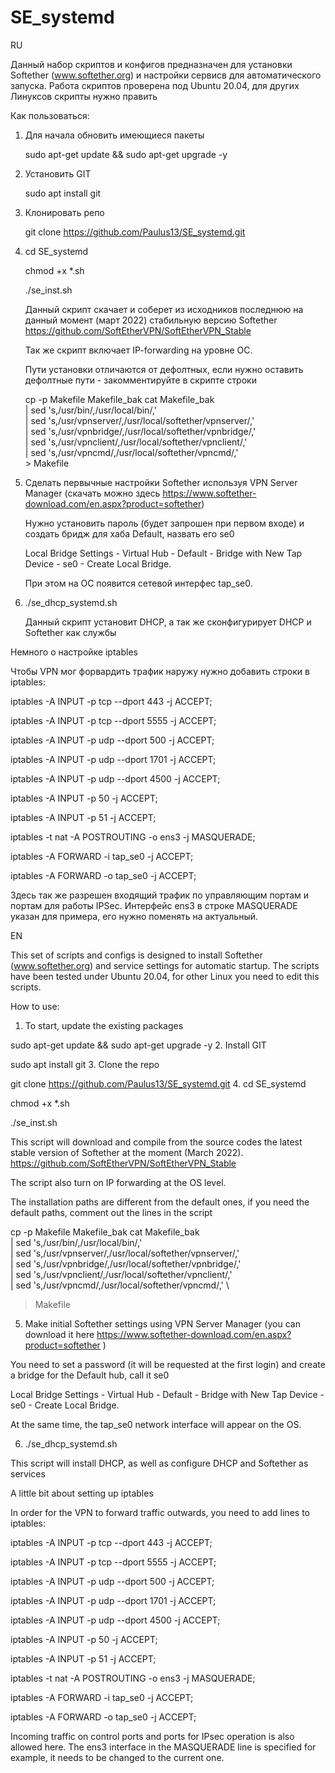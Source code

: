 # SE_systemd

RU

Данный набор скриптов и конфигов предназначен для установки Softether (www.softether.org) и настройки сервисв для автоматического запуска.
Работа скриптов проверена под Ubuntu 20.04, для других Линуксов скрипты нужно править

Как пользоваться:
1. Для начала обновить имеющиеся пакеты

   sudo apt-get update && sudo apt-get upgrade -y
2. Установить GIT

   sudo apt install git
3. Клонировать репо

   git clone https://github.com/Paulus13/SE_systemd.git
4. cd SE_systemd

   chmod +x *.sh
   
   ./se_inst.sh
   
   Данный скрипт скачает и соберет из исходников последнюю на данный момент (март 2022) стабильную версию Softether https://github.com/SoftEtherVPN/SoftEtherVPN_Stable
   
   Так же скрипт включает IP-forwarding на уровне ОС.
   
   Пути установки отличаются от дефолтных, если нужно оставить дефолтные пути - закомментируйте в скрипте строки
      
      cp -p Makefile Makefile_bak
      cat Makefile_bak \
	      | sed 's,/usr/bin/,/usr/local/bin/,' \
	      | sed 's,/usr/vpnserver/,/usr/local/softether/vpnserver/,' \
	      | sed 's,/usr/vpnbridge/,/usr/local/softether/vpnbridge/,' \
	      | sed 's,/usr/vpnclient/,/usr/local/softether/vpnclient/,' \
	      | sed 's,/usr/vpncmd/,/usr/local/softether/vpncmd/,' \
	      > Makefile
5. Сделать первычные настройки Softether используя VPN Server Manager (скачать можно здесь https://www.softether-download.com/en.aspx?product=softether)

   Нужно установить пароль (будет запрошен при первом входе) и создать бридж для хаба Default, назвать его se0
   
   Local Bridge Settings - Virtual Hub - Default - Bridge with New Tap Device - se0 - Create Local Bridge.
   
   При этом на ОС появится сетевой интерфес tap_se0.
   
6. ./se_dhcp_systemd.sh

   Данный скрипт установит DHCP, а так же сконфигурирует DHCP и Softether как службы
   
Немного о настройке iptables

Чтобы VPN мог форвардить трафик наружу нужно добавить строки в iptables:

iptables -A INPUT -p tcp --dport 443 -j ACCEPT;

iptables -A INPUT -p tcp --dport 5555 -j ACCEPT;

iptables -A INPUT -p udp --dport 500 -j ACCEPT;

iptables -A INPUT -p udp --dport 1701 -j ACCEPT;

iptables -A INPUT -p udp --dport 4500 -j ACCEPT;

iptables -A INPUT -p 50 -j ACCEPT;

iptables -A INPUT -p 51 -j ACCEPT;

iptables -t nat -A POSTROUTING -o ens3 -j MASQUERADE;

iptables -A FORWARD -i tap_se0 -j ACCEPT;

iptables -A FORWARD -o tap_se0 -j ACCEPT;

Здесь так же разрешен входящий трафик по управляющим портам и портам для работы IPSec.
Интерфейс ens3 в строке MASQUERADE указан для примера, его нужно поменять на актуальный.

EN

This set of scripts and configs is designed to install Softether (www.softether.org) and service settings for automatic startup.
The scripts have been tested under Ubuntu 20.04, for other Linux you need to edit this scripts.

How to use:
1. To start, update the existing packages

sudo apt-get update && sudo apt-get upgrade -y
2. Install GIT

sudo apt install git
3. Clone the repo

git clone https://github.com/Paulus13/SE_systemd.git
4. cd SE_systemd

chmod +x *.sh

./se_inst.sh

This script will download and compile from the source codes the latest stable version of Softether at the moment (March 2022). https://github.com/SoftEtherVPN/SoftEtherVPN_Stable

The script also turn on IP forwarding at the OS level.

The installation paths are different from the default ones, if you need the default paths, comment out the lines in the script

cp -p Makefile Makefile_bak
cat Makefile_bak \
| sed 's,/usr/bin/,/usr/local/bin/,' \
| sed 's,/usr/vpnserver/,/usr/local/softether/vpnserver/,' \
| sed 's,/usr/vpnbridge/,/usr/local/softether/vpnbridge/,' \
| sed 's,/usr/vpnclient/,/usr/local/softether/vpnclient/,' \
| sed 's,/usr/vpncmd/,/usr/local/softether/vpncmd/,' \

 > Makefile
5. Make initial Softether settings using VPN Server Manager (you can download it here https://www.softether-download.com/en.aspx?product=softether )

You need to set a password (it will be requested at the first login) and create a bridge for the Default hub, call it se0

Local Bridge Settings - Virtual Hub - Default - Bridge with New Tap Device - se0 - Create Local Bridge.

At the same time, the tap_se0 network interface will appear on the OS.

6. ./se_dhcp_systemd.sh

This script will install DHCP, as well as configure DHCP and Softether as services

A little bit about setting up iptables

In order for the VPN to forward traffic outwards, you need to add lines to iptables:

iptables -A INPUT -p tcp --dport 443 -j ACCEPT;

iptables -A INPUT -p tcp --dport 5555 -j ACCEPT;

iptables -A INPUT -p udp --dport 500 -j ACCEPT;

iptables -A INPUT -p udp --dport 1701 -j ACCEPT;

iptables -A INPUT -p udp --dport 4500 -j ACCEPT;

iptables -A INPUT -p 50 -j ACCEPT;

iptables -A INPUT -p 51 -j ACCEPT;

iptables -t nat -A POSTROUTING -o ens3 -j MASQUERADE;

iptables -A FORWARD -i tap_se0 -j ACCEPT;

iptables -A FORWARD -o tap_se0 -j ACCEPT;

Incoming traffic on control ports and ports for IPsec operation is also allowed here.
The ens3 interface in the MASQUERADE line is specified for example, it needs to be changed to the current one.
